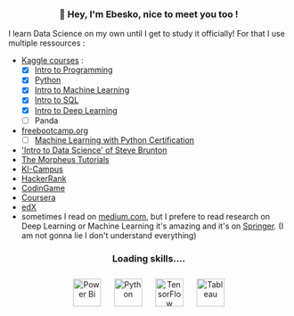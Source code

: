 ### <div align="center">👋 Hey, I'm Ebesko, nice to meet you too !
I learn Data Science on my own until I get to study it officially!
For that I use multiple ressources : 
- [Kaggle courses](https://www.kaggle.com/) :
   - [X] [Intro to Programming](https://github.com/Ebesko/Ebesko/blob/main/Esther%20Bosko%20-%20Intro%20to%20Programming.png)
   - [X] [Python](https://github.com/Ebesko/Ebesko/blob/main/Esther%20Bosko%20-%20Python.png)
   - [X] [Intro to Machine Learning](https://github.com/Ebesko/Ebesko/blob/main/Esther%20Bosko%20-%20Intro%20to%20Machine%20Learning.png)
   - [X] [Intro to SQL](https://github.com/Ebesko/Ebesko/blob/main/Esther%20Bosko%20-%20Intro%20to%20SQL.png)
   - [X] [Intro to Deep Learning](https://github.com/Ebesko/Ebesko/blob/main/Esther%20Bosko%20-%20Intro%20to%20Deep%20Learning.png)
   - [ ] Panda 
- [freebootcamp.org](freebootcamp.org)
   - [ ] [Machine Learning with Python Certification](https://www.freecodecamp.org/learn/machine-learning-with-python/)
- ['Intro to Data Science' of Steve Brunton](https://www.youtube.com/playlist?list=PLMrJAkhIeNNQV7wi9r7Kut8liLFMWQOXn)
- [The Morpheus Tutorials](https://www.youtube.com/@TheMorpheusTutorials)
- [KI-Campus](https://ki-campus.org/)
- [HackerRank](https://www.hackerrank.com/)
- [CodinGame](https://www.codingame.com/start)
- [Coursera](https://www.coursera.org/)
- [edX](https://www.edx.org/)
- sometimes I read on [medium.com](https://medium.com/), but I prefere to read research on Deep Learning or Machine Learning it's amazing and it's on [Springer](https://link.springer.com/). (I am not gonna lie I don't understand everything)</div>
  

### <div align="center">Loading skills....</div>  
  

<div align="center">  
<a href="https://powerbi.microsoft.com/en-us/" target="_blank"><img style="margin: 10px" src="https://profilinator.rishav.dev/skills-assets/powerbi.png" alt="Power Bi" height="50" /></a>  
<a href="https://www.python.org/" target="_blank"><img style="margin: 10px" src="https://profilinator.rishav.dev/skills-assets/python-original.svg" alt="Python" height="50" /></a>  
<a href="https://www.tensorflow.org/" target="_blank"><img style="margin: 10px" src="https://profilinator.rishav.dev/skills-assets/tensorflow-icon.svg" alt="TensorFlow" height="50" /></a>  
<a href="https://www.tableau.com/" target="_blank"><img style="margin: 10px" src="https://profilinator.rishav.dev/skills-assets/tableau.svg" alt="Tableau" height="50" /></a>  
</div>

<!---
Ebesko/Ebesko is a ✨ special ✨ repository because its `README.md` (this file) appears on your GitHub profile.
You can click the Preview link to take a look at your changes.
<a href="https://www.tensorflow.org/" target="_blank"><img style="margin: 10px" src="https://profilinator.rishav.dev/skills-assets/tensorflow-icon.svg" alt="TensorFlow" height="50" /></a>  
<a href="https://pytorch.org/" target="_blank"><img style="margin: 10px" src="https://profilinator.rishav.dev/skills-assets/pytorch-icon.svg" alt="pytorch" height="50" /></a>
--->
